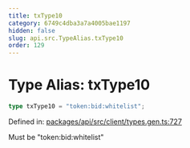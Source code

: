 ```yaml
---
title: txType10
category: 6749c4dba3a7a4005bae1197
hidden: false
slug: api.src.TypeAlias.txType10
order: 129
---
```


# Type Alias: txType10

```ts
type txType10 = "token:bid:whitelist";
```

Defined in: [packages/api/src/client/types.gen.ts:727](https://github.com/zkcloudworker/minatokens-lib/blob/main/packages/api/src/client/types.gen.ts#L727)

Must be "token:bid:whitelist"
